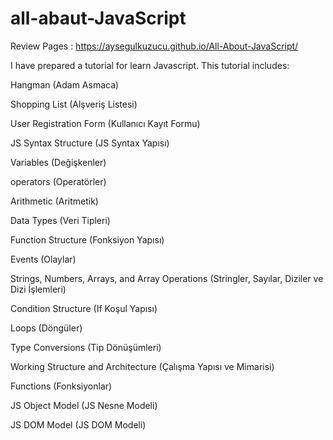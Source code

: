 # all-abaut-JavaScript

Review Pages : https://aysegulkuzucu.github.io/All-About-JavaScript/

I have prepared a tutorial for learn Javascript. This tutorial includes:

Hangman (Adam Asmaca)

Shopping List (Alşveriş Listesi)

User Registration Form (Kullanıcı Kayıt Formu)

JS Syntax Structure (JS Syntax Yapısı)

Variables (Değişkenler)

operators (Operatörler)

Arithmetic (Aritmetik)

Data Types (Veri Tipleri)

Function Structure (Fonksiyon Yapısı)

Events (Olaylar)

Strings, Numbers, Arrays, and Array Operations (Stringler, Sayılar, Diziler ve Dizi İşlemleri)

Condition Structure (If Koşul Yapısı)

Loops (Döngüler)

Type Conversions (Tip Dönüşümleri)

Working Structure and Architecture (Çalışma Yapısı ve Mimarisi)

Functions (Fonksiyonlar)

JS Object Model (JS Nesne Modeli)

JS DOM Model (JS DOM Modeli)





